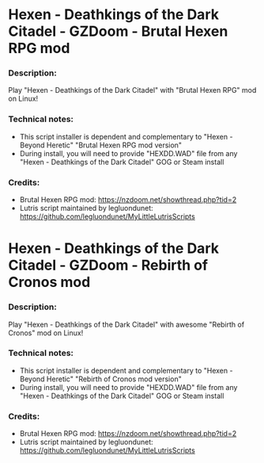 # Hexen - Deathkings of the Dark Citadel - GZDoom - Brutal Hexen RPG mod
### Description:
Play "Hexen - Deathkings of the Dark Citadel" with "Brutal Hexen RPG" mod on Linux!
### Technical notes:
- This script installer is dependent and complementary to "Hexen - Beyond Heretic" "Brutal Hexen RPG mod version"
- During install, you will need to provide "HEXDD.WAD" file from any "Hexen - Deathkings of the Dark Citadel" GOG or Steam install
### Credits:
- Brutal Hexen RPG mod: https://nzdoom.net/showthread.php?tid=2
- Lutris script maintained by legluondunet: https://github.com/legluondunet/MyLittleLutrisScripts


# Hexen - Deathkings of the Dark Citadel - GZDoom - Rebirth of Cronos mod
### Description:
Play "Hexen - Deathkings of the Dark Citadel" with awesome "Rebirth of Cronos" mod on Linux!
### Technical notes:
- This script installer is dependent and complementary to "Hexen - Beyond Heretic" "Rebirth of Cronos mod version"
- During install, you will need to provide "HEXDD.WAD" file from any "Hexen - Deathkings of the Dark Citadel" GOG or Steam install
### Credits:
- Brutal Hexen RPG mod: https://nzdoom.net/showthread.php?tid=2
- Lutris script maintained by legluondunet: https://github.com/legluondunet/MyLittleLutrisScripts
